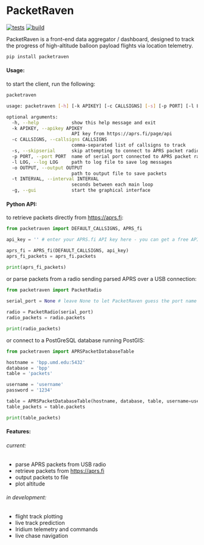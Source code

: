 # PacketRaven 

[![tests](https://github.com/UMDBPP/PacketRaven/workflows/tests/badge.svg)](https://github.com/UMDBPP/PacketRaven/actions?query=workflow%3Atests)
[![build](https://github.com/UMDBPP/PacketRaven/workflows/build/badge.svg)](https://github.com/UMDBPP/PacketRaven/actions?query=workflow%3Abuild)

PacketRaven is a front-end data aggregator / dashboard, designed to track the progress of high-altitude balloon payload flights via location telemetry.

```bash
pip install packetraven
```

#### Usage:
to start the client, run the following:
```bash
packetraven
```
```bash
usage: packetraven [-h] [-k APIKEY] [-c CALLSIGNS] [-s] [-p PORT] [-l LOG] [-o OUTPUT] [-t INTERVAL] [-g]

optional arguments:
  -h, --help            show this help message and exit
  -k APIKEY, --apikey APIKEY
                        API key from https://aprs.fi/page/api
  -c CALLSIGNS, --callsigns CALLSIGNS
                        comma-separated list of callsigns to track
  -s, --skipserial      skip attempting to connect to APRS packet radio
  -p PORT, --port PORT  name of serial port connected to APRS packet radio
  -l LOG, --log LOG     path to log file to save log messages
  -o OUTPUT, --output OUTPUT
                        path to output file to save packets
  -t INTERVAL, --interval INTERVAL
                        seconds between each main loop
  -g, --gui             start the graphical interface

```

#### Python API:
to retrieve packets directly from https://aprs.fi:
```python
from packetraven import DEFAULT_CALLSIGNS, APRS_fi

api_key = '' # enter your APRS.fi API key here - you can get a free API key from https://aprs.fi/page/api

aprs_fi = APRS_fi(DEFAULT_CALLSIGNS, api_key)
aprs_fi_packets = aprs_fi.packets

print(aprs_fi_packets)
```
or parse packets from a radio sending parsed APRS over a USB connection:
```python
from packetraven import PacketRadio
 
serial_port = None # leave None to let PacketRaven guess the port name  

radio = PacketRadio(serial_port)
radio_packets = radio.packets

print(radio_packets)
```
or connect to a PostGreSQL database running PostGIS:
```python
from packetraven import APRSPacketDatabaseTable

hostname = 'bpp.umd.edu:5432' 
database = 'bpp'
table = 'packets'

username = 'username'
password = '1234'

table = APRSPacketDatabaseTable(hostname, database, table, username=username, password=password)
table_packets = table.packets

print(table_packets)
```

#### Features:
###### current:
- parse APRS packets from USB radio
- retrieve packets from https://aprs.fi
- output packets to file
- plot altitude

###### in development:
- flight track plotting
- live track prediction
- Iridium telemetry and commands
- live chase navigation
